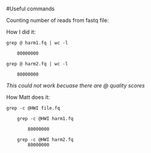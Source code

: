 #Useful commands

Counting number of reads from fastq file:

How I did it:
	
	grep @ harm1.fq | wc -l
	
		80000000
		
	grep @ harm2.fq | wc -l
	
		80000000
*This could not work becuase there are @ quality scores* 

How Matt does it:

	grep -c @HWI file.fq
	
		grep -c @HWI harm1.fq
			
			80000000
			
		grep -c @HWI harm2.fq
			80000000
			